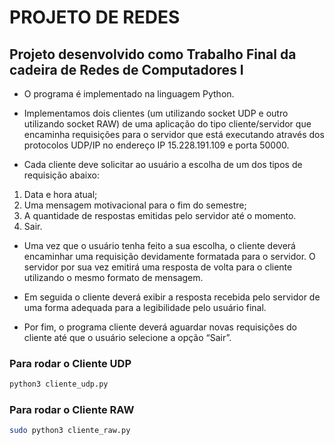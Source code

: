 # PROJETO DE REDES

## Projeto desenvolvido como Trabalho Final da cadeira de Redes de Computadores I

- O programa é implementado na linguagem Python. 

- Implementamos dois clientes (um utilizando socket UDP e outro utilizando socket RAW) de uma
aplicação do tipo cliente/servidor que encaminha requisições para o servidor que está executando através
dos protocolos UDP/IP no endereço IP 15.228.191.109 e porta 50000.

- Cada cliente deve solicitar ao
usuário a escolha de um dos tipos de requisição abaixo:
1. Data e hora atual;
2. Uma mensagem motivacional para o fim do semestre;
3. A quantidade de respostas emitidas pelo servidor até o momento.
4. Sair.

- Uma vez que o usuário tenha feito a sua escolha, o cliente deverá encaminhar uma requisição
devidamente formatada para o servidor. O servidor por sua vez emitirá uma resposta de volta para o cliente utilizando o mesmo formato de
mensagem.

- Em seguida o cliente deverá exibir a resposta recebida pelo servidor de uma forma adequada
para a legibilidade pelo usuário final.

- Por fim, o programa cliente deverá aguardar novas requisições do
cliente até que o usuário selecione a opção “Sair”.


### Para rodar o Cliente UDP
```bash
python3 cliente_udp.py
```

### Para rodar o Cliente RAW
```bash
sudo python3 cliente_raw.py
```

